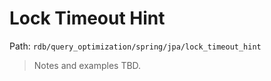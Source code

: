 # Lock Timeout Hint

Path: `rdb/query_optimization/spring/jpa/lock_timeout_hint`

> Notes and examples TBD.
